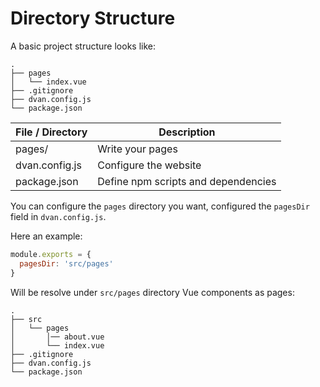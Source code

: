 # Directory Structure

A basic project structure looks like:
```
.
├── pages
│   └── index.vue
├── .gitignore
├── dvan.config.js
└── package.json
```

| File / Directory | Description |
| --- | --- |
| pages/ | Write your pages |
| dvan.config.js | Configure the website |
| package.json | Define npm scripts and dependencies |

You can configure the `pages` directory you want, configured the `pagesDir` field in `dvan.config.js`.

Here an example:
```js
module.exports = {
  pagesDir: 'src/pages'
}
```
Will be resolve under `src/pages` directory Vue components as pages:
```
.
├── src
│   └── pages
│       │── about.vue
│       └── index.vue
├── .gitignore
├── dvan.config.js
└── package.json
```